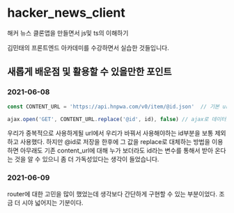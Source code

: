 # hacker_news_client
 해커 뉴스 클론앱을 만들면서 js및 ts의 이해하기

김민태의 프론트엔드 아카데미를 수강하면서 실습한 것들입니다.



## 새롭게 배운점 및 활용할 수 있을만한 포인트

### 2021-06-08

```javascript
const CONTENT_URL = 'https://api.hnpwa.com/v0/item/@id.json'  // 기본 url

ajax.open('GET', CONTENT_URL.replace('@id', id), false) // ajax로 데이터를 전송받을때 활용하는 url을 replace로 재설정한다.
```

우리가 중복적으로 사용하게될 url에서 우리가 바꿔서 사용해야하는 id부분을 보통 제외하고 사용했다. 하지만 @id로 저장을 한후에 그 값을 replace로 대체하는 방법을 이용하면 아무래도 기존 content_url에 대해 누가 보더라도 id라는 변수를 통해서 받아 온다는 것을 알 수 있으니 좀 더 가독성있다는 생각이 들었습니다. 

### 2021-06-09

router에 대한 고민을 많이 했었는데 생각보다 간단하게 구현할 수 있는 부분이었다. 조금 더 시야 넓어지는 기분이다.
